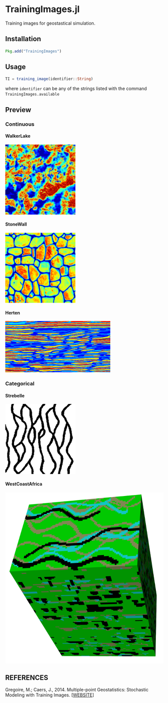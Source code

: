 TrainingImages.jl
=================

Training images for geostastical simulation.

Installation
------------

```julia
Pkg.add("TrainingImages")
```

Usage
-----

```julia
TI = training_image(identifier::String)
```
where `identifier` can be any of the strings listed with the command `TrainingImages.available`

Preview
-------

### Continuous

#### WalkerLake
![WalkerLakePreview](src/data/WalkerLake.png)

#### StoneWall
![StoneWallPreview](src/data/StoneWall.png)

#### Herten
![HertenPreview](src/data/Herten.png)

### Categorical

#### Strebelle
![StrebellePreview](src/data/Strebelle.png)

#### WestCoastAfrica
![WestCoastAfricaPreview](src/data/WestCoastAfrica.png)

REFERENCES
----------

Gregoire, M.; Caers, J., 2014. Multiple-point Geostatistics: Stochastic Modeling with Training Images. [[WEBSITE](http://trainingimages.org)]
